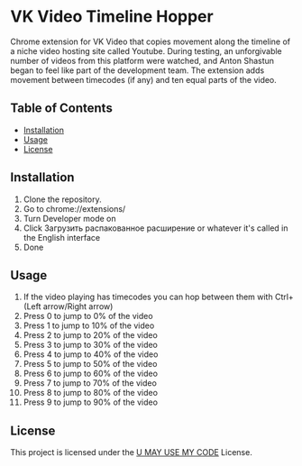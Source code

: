 # VK Video Timeline Hopper

Chrome extension for VK Video that copies movement along the timeline of a niche video hosting site called Youtube. During testing, an unforgivable number of videos from this platform were watched, and Anton Shastun began to feel like part of the development team. The extension adds movement between timecodes (if any) and ten equal parts of the video.

## Table of Contents

- [Installation](#installation)
- [Usage](#usage)
- [License](#license)

## Installation

1. Clone the repository.
2. Go to chrome://extensions/
3. Turn Developer mode on
4. Click Загрузить распакованное расширение or whatever it's called in the English interface
5. Done

## Usage

1. If the video playing has timecodes you can hop between them with Ctrl+(Left arrow/Right arrow)
2. Press 0 to jump to 0% of the video
3. Press 1 to jump to 10% of the video
4. Press 2 to jump to 20% of the video
5. Press 3 to jump to 30% of the video
6. Press 4 to jump to 40% of the video
7. Press 5 to jump to 50% of the video
8. Press 6 to jump to 60% of the video
9. Press 7 to jump to 70% of the video
10. Press 8 to jump to 80% of the video
11. Press 9 to jump to 90% of the video

## License

This project is licensed under the [U MAY USE MY CODE](LICENSE.md) License.